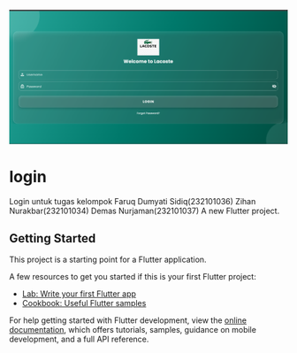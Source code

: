 ![alt text](https://github.com/zihankitkat-web/login-app/blob/main/login-application/lacostee.png?raw=true)

# login
Login untuk tugas kelompok
Faruq Dumyati Sidiq(232101036)
Zihan Nurakbar(232101034)
Demas Nurjaman(232101037)
A new Flutter project.

## Getting Started

This project is a starting point for a Flutter application.

A few resources to get you started if this is your first Flutter project:

- [Lab: Write your first Flutter app](https://docs.flutter.dev/get-started/codelab)
- [Cookbook: Useful Flutter samples](https://docs.flutter.dev/cookbook)

For help getting started with Flutter development, view the
[online documentation](https://docs.flutter.dev/), which offers tutorials,
samples, guidance on mobile development, and a full API reference.
